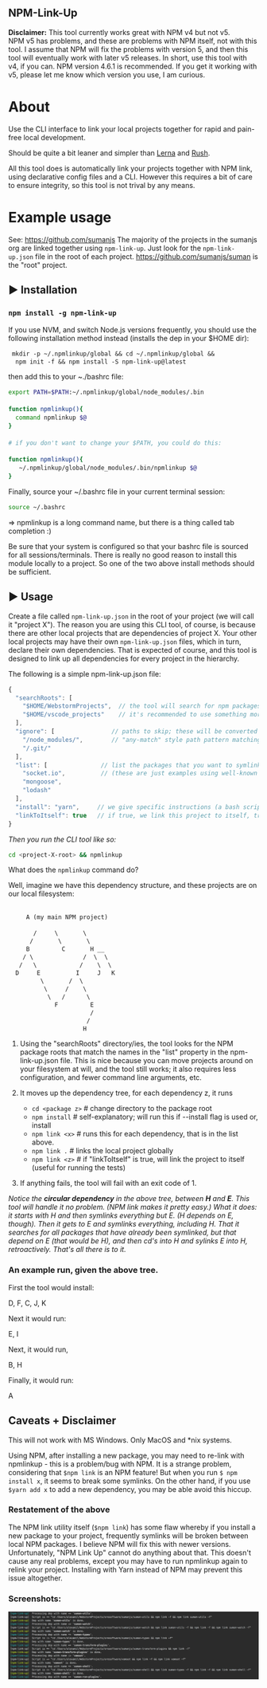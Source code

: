 ## NPM-Link-Up

<b>Disclaimer:</b> This tool currently works great with NPM v4 but not v5. <br> 
NPM v5 has problems, and these are problems with NPM itself,
not with this tool. I assume that NPM will fix the problems with version 5, and then this tool will eventually
work with later v5 releases. In short, use this tool with v4, if you can. NPM version 4.6.1 is recommended.
If you get it working with v5, please let me know which version you use, I am curious.

# About

Use the CLI interface to link your local projects together for rapid and pain-free local
development.

Should be quite a bit leaner and simpler than [Lerna](https://github.com/lerna/lerna) and 
[Rush](https://www.npmjs.com/package/@microsoft/rush).

All this tool does is automatically link your projects together with NPM link, <br>
using declarative config files and a CLI. However this requires a bit of care to ensure 
integrity, so this tool is not trival by any means.

<p>

# Example usage

See: https://github.com/sumanjs
The majority of the projects in the sumanjs org are linked together using `npm-link-up`.
Just look for the `npm-link-up.json` file in the root of each project.
https://github.com/sumanjs/suman is the "root" project.

## &#9658; Installation

### ```npm install -g npm-link-up```

If you use NVM, and switch Node.js versions frequently, you should use the following
installation method instead (installs the dep in your $HOME dir):

<p>

```
 mkdir -p ~/.npmlinkup/global && cd ~/.npmlinkup/global && 
  npm init -f && npm install -S npm-link-up@latest
```

then add this to your ~./bashrc file:

```bash
export PATH=$PATH:~/.npmlinkup/global/node_modules/.bin

function npmlinkup(){
  command npmlinkup $@
}

# if you don't want to change your $PATH, you could do this:

function npmlinkup(){
   ~/.npmlinkup/global/node_modules/.bin/npmlinkup $@
}

```

Finally, source your ~/.bashrc file in your current terminal session:

```bash
source ~/.bashrc 
```

 => npmlinkup is a long command name, but there is a thing called tab completion :)

Be sure that your system is configured so that your bashrc file is sourced for all sessions/terminals.
There is really no good reason to install this module locally to a project.
So one of the two above install methods should be sufficient.


## &#9658; Usage

Create a file called ```npm-link-up.json``` in the root of your project (we will call it "project X"). The reason
you are using this CLI tool, of course, is because there are other local projects that
are dependencies of project X. Your other local projects may have their own `npm-link-up.json` files, which in turn,
declare their own dependencies. That is expected of course, and this tool is designed to link up all dependencies for 
every project in the hierarchy.

The following is a simple npm-link-up.json file:

```js
{
  "searchRoots": [   
    "$HOME/WebstormProjects",  // the tool will search for npm packages within these dirs
    "$HOME/vscode_projects"    // it's recommended to use something more specific than $HOME             
  ],
  "ignore": [                // paths to skip; these will be converted to regex, using new RegExp(x)
    "/node_modules/",        // "any-match" style path pattern matching has always sucked IMO, this works better
    "/.git/"
  ],
  "list": [               // list the packages that you want to symlink to this project, here. NPM package name only, no paths needed.
    "socket.io",          // (these are just examples using well-known NPM packages, you will be using packages that you develop locally.)
    "mongoose",
    "lodash"
  ],
  "install": "yarn",     // we give specific instructions (a bash script) on how to install, ("npm install" is default)
  "linkToItself": true   // if true, we link this project to itself, true is the default. Linking a project to itself is useful for testing.
}
```


_Then you run the CLI tool like so:_

```bash
cd <project-X-root> && npmlinkup
```


What does the ```npmlinkup``` command do?

Well, imagine we have this dependency structure, and these projects are on our local filesystem:

```

     A (my main NPM project)

       /     \       \
      /       \       \
     B         C       H __
    / \              /  \  \
   /   \            /    \  \
  D     E          I     J   K
         \       /  \
          \     /    \
           \   /      \
             F         E
                       /
                      /
                     H
```             


1. Using the "searchRoots" directory/ies, the tool looks for the NPM package roots that match 
the names in the "list" property in the npm-link-up.json file. This is nice because you can move projects around
on your filesystem at will, and the tool still works; it also requires less configuration, and fewer command line 
arguments, etc.


2. It moves up the dependency tree, for each dependency z, it runs

    *  ```cd <package z>```     # change directory to the package root
    *  ```npm install```        # self-explanatory; will run this if --install flag is used or, install
    *  ```npm link <x>```       # runs this for each dependency, that is in the list above.
    *  ```npm link .```         # links the local project globally
    *  ```npm link <z>```       # if "linkToItself" is true, will link the project to itself (useful for running the tests)

3. If anything fails, the tool will fail with an exit code of 1.

<p>

<i>
Notice the <b>circular dependency</b> in the above tree, between <b>H</b> and <b>E</b>. This tool will handle it no problem. (NPM link makes
it pretty easy.) What it does: it starts with H and then symlinks everything but E. (H depends on E, though). Then it gets to E and symlinks everything,
including H. That it searches for all packages that have already been symlinked, but that depend on E (that would be H),
and then cd's into H and sylinks E into H, retroactively. That's all there is to it.
</i>

<p>

### **An example run, given the above tree.**

First the tool would install:

D, F, C, J, K 

Next it would run:

E, I

Next, it would run,

B, H

Finally, it would run:

A



## Caveats + Disclaimer

This will not work with MS Windows. Only MacOS and *nix systems.

Using NPM, after installing a new package, you may need to re-link with npmlinkup - this is a problem/bug with NPM.
It is a strange problem, considering that `$npm link` is an NPM feature! But when you run `$ npm install x`, it seems to break
some symlinks. On the other hand, if you use `$yarn add x` to add a new dependency, you may be able avoid this hiccup.

### Restatement of the above

The NPM link utility itself (`$npm link`)  has some flaw whereby if you install a new package to your project, 
frequently symlinks will be broken between local NPM packages. I believe NPM will fix this with newer versions. 
Unfortunately, "NPM Link Up" cannot do anything about that.
This doesn't cause any real problems, except you may have to run npmlinkup again to relink your project. 
Installing with Yarn instead of NPM may prevent this issue altogether.


### Screenshots:

![NLU cli in action](media/cli-output.png)

